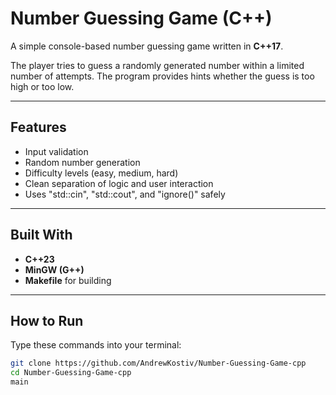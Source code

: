 # Number Guessing Game (C++)

A simple console-based number guessing game written in **C++17**.

The player tries to guess a randomly generated number within a limited number of attempts.
The program provides hints whether the guess is too high or too low.

---

## Features

- Input validation
- Random number generation
- Difficulty levels (easy, medium, hard)
- Clean separation of logic and user interaction
- Uses "std::cin", "std::cout", and "ignore()" safely

---

## Built With

- **C++23**
- **MinGW (G++)**
- **Makefile** for building

---

## How to Run

Type these commands into your terminal:

```bash
git clone https://github.com/AndrewKostiv/Number-Guessing-Game-cpp
cd Number-Guessing-Game-cpp
main
```
